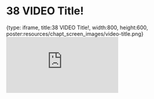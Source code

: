 # 38 VIDEO Title!
 
{type: iframe, title:38 VIDEO Title!, width:800, height:600, poster:resources/chapt_screen_images/video-title.png}
![](https://hutchdatascience.org/AI_for_Decision_Makers/no_toc/video-title.html)
 

 
